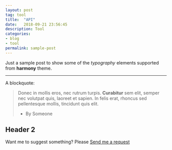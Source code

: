 ```yaml
---
layout: post
tag: tool
title:  "API"
date:   2018-09-21 23:56:45
description: Tool
categories:
- blog
- tool
permalink: sample-post
---
```


Just a sample post to show some of the *typography* elements supported from 
**harmony** theme.

___

A blockquote:

> Donec in mollis eros, nec rutrum turpis. **Curabitur** sem elit, semper nec volutpat quis, laoreet et sapien. In felis erat, rhoncus sed pellentesque mollis, tincidunt quis elit.
> - By Someone

## Header 2

Want me to suggest something? Please [Send me a request](https://github.com/web-create/harmony/issues/new)